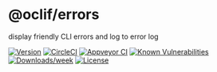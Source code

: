 @oclif/errors
==============

display friendly CLI errors and log to error log

[![Version](https://img.shields.io/npm/v/@oclif/errors.svg)](https://npmjs.org/package/@oclif/errors)
[![CircleCI](https://circleci.com/gh/oclif/errors/tree/main.svg?style=svg)](https://circleci.com/gh/oclif/errors/tree/main)
[![Appveyor CI](https://ci.appveyor.com/api/projects/status/github/oclif/errors?branch=main&svg=true)](https://ci.appveyor.com/project/heroku/errors/branch/main)
[![Known Vulnerabilities](https://snyk.io/test/npm/@oclif/errors/badge.svg)](https://snyk.io/test/npm/@oclif/errors)
[![Downloads/week](https://img.shields.io/npm/dw/@oclif/errors.svg)](https://npmjs.org/package/@oclif/errors)
[![License](https://img.shields.io/npm/l/@oclif/errors.svg)](https://github.com/oclif/errors/blob/main/package.json)
